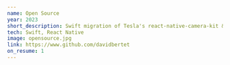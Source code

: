 ```yaml
---
name: Open Source
year: 2023
short_description: Swift migration of Tesla's react-native-camera-kit & maintenance
tech: Swift, React Native
image: opensource.jpg
link: https://www.github.com/davidbertet
on_resume: 1
---
```

